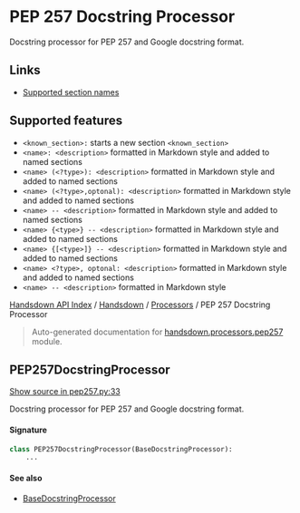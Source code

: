 # PEP 257 Docstring Processor


Docstring processor for PEP 257 and Google docstring format.

## Links

- [Supported section names](
    https://sphinxcontrib-napoleon.readthedocs.io/en/latest/index.html#docstring-sections
  )

## Supported features

- `<known_section>:` starts a new section `<known_section>`
- `<name>: <description>` formatted in Markdown style and added to named sections
- `<name> (<?type>): <description>` formatted in Markdown style and added to named sections
- `<name> (<?type>,optonal): <description>` formatted in Markdown
  style and added to named sections
- `<name> -- <description>` formatted in Markdown style and
  added to named sections
- `<name> {<type>} -- <description>` formatted in Markdown style and added to named sections
- `<name> {[<type>]} -- <description>` formatted in Markdown style and added to named sections
- `<name> <?type>, optonal: <description>` formatted
  in Markdown style and added to named sections
- `<name> -- <description>` formatted in Markdown style

[Handsdown API Index](../../README.md#handsdown-api-index) / [Handsdown](../index.md#handsdown) / [Processors](./index.md#processors) / PEP 257 Docstring Processor

> Auto-generated documentation for [handsdown.processors.pep257](https://github.com/vemel/handsdown/blob/main/handsdown/processors/pep257.py) module.

## PEP257DocstringProcessor

[Show source in pep257.py:33](https://github.com/vemel/handsdown/blob/main/handsdown/processors/pep257.py#L33)

Docstring processor for PEP 257 and Google docstring format.

#### Signature

```python
class PEP257DocstringProcessor(BaseDocstringProcessor):
    ...
```

#### See also

- [BaseDocstringProcessor](./base.md#basedocstringprocessor)
